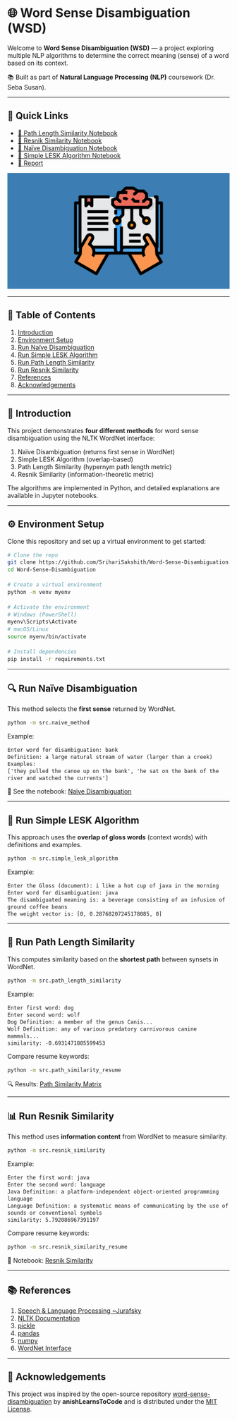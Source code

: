 # 🌐 Word Sense Disambiguation (WSD)

Welcome to **Word Sense Disambiguation (WSD)** — a project exploring multiple NLP algorithms to determine the correct meaning (sense) of a word based on its context.  

📚 Built as part of **Natural Language Processing (NLP)** coursework (Dr. Seba Susan).  

---

## 🔗 Quick Links
- [📘 Path Length Similarity Notebook](notebooks/path-similarity-metric.ipynb)
- [📘 Resnik Similarity Notebook](notebooks/resnik-similarity.ipynb)
- [📗 Naïve Disambiguation Notebook](notebooks/naive-disambiguation.ipynb)
- [📗 Simple LESK Algorithm Notebook](notebooks/simple-lesk-algorithm.ipynb)
- [📄 Report](assets/nlp-wsd.pdf)

![WSD](assets/booster.png)

---

## 📖 Table of Contents
1. [Introduction](#-introduction)
2. [Environment Setup](#-environment-setup)
3. [Run Naïve Disambiguation](#-run-naïve-disambiguation)
4. [Run Simple LESK Algorithm](#-run-simple-lesk-algorithm)
5. [Run Path Length Similarity](#-run-path-length-similarity)
6. [Run Resnik Similarity](#-run-resnik-similarity)
7. [References](#-references)
8. [Acknowledgements](#-acknowledgements)

---

## 📜 Introduction

This project demonstrates **four different methods** for word sense disambiguation using the NLTK WordNet interface:

1. Naïve Disambiguation (returns first sense in WordNet)
2. Simple LESK Algorithm (overlap-based)
3. Path Length Similarity (hypernym path length metric)
4. Resnik Similarity (information-theoretic metric)

The algorithms are implemented in Python, and detailed explanations are available in Jupyter notebooks.  

---

## ⚙️ Environment Setup

Clone this repository and set up a virtual environment to get started:

```bash
# Clone the repo
git clone https://github.com/SrihariSakshith/Word-Sense-Disambiguation.git
cd Word-Sense-Disambiguation

# Create a virtual environment
python -m venv myenv

# Activate the environment
# Windows (PowerShell)
myenv\Scripts\Activate
# macOS/Linux
source myenv/bin/activate

# Install dependencies
pip install -r requirements.txt
````

---

## 🔍 Run Naïve Disambiguation

This method selects the **first sense** returned by WordNet.

```bash
python -m src.naive_method
```

Example:

```
Enter word for disambiguation: bank
Definition: a large natural stream of water (larger than a creek)
Examples:
['they pulled the canoe up on the bank', 'he sat on the bank of the river and watched the currents']
```

📓 See the notebook: [Naïve Disambiguation](notebooks/naive-disambiguation.ipynb)

---

## 🧩 Run Simple LESK Algorithm

This approach uses the **overlap of gloss words** (context words) with definitions and examples.

```bash
python -m src.simple_lesk_algorithm
```

Example:

```
Enter the Gloss (document): i like a hot cup of java in the morning
Enter word for disambiguation: java
The disambiguated meaning is: a beverage consisting of an infusion of ground coffee beans
The weight vector is: [0, 0.28768207245178085, 0]
```

---

## 🔗 Run Path Length Similarity

This computes similarity based on the **shortest path** between synsets in WordNet.

```bash
python -m src.path_length_similarity
```

Example:

```
Enter first word: dog
Enter second word: wolf
Dog Definition: a member of the genus Canis...
Wolf Definition: any of various predatory carnivorous canine mammals...
similarity: -0.6931471805599453
```

Compare resume keywords:

```bash
python -m src.path_similarity_resume
```

🔍 Results: [Path Similarity Matrix](assets/path_similarity_matrix.txt)

---

## 📊 Run Resnik Similarity

This method uses **information content** from WordNet to measure similarity.

```bash
python -m src.resnik_similarity
```

Example:

```
Enter the first word: java
Enter the second word: language
Java Definition: a platform-independent object-oriented programming language
Language Definition: a systematic means of communicating by the use of sounds or conventional symbols
similarity: 5.792086967391197
```

Compare resume keywords:

```bash
python -m src.resnik_similarity_resume
```

📓 Notebook: [Resnik Similarity](notebooks/resnik-similarity.ipynb)

---

## 📚 References

1. [Speech & Language Processing \~Jurafsky](https://web.stanford.edu/~jurafsky/slp3/)
2. [NLTK Documentation](https://www.nltk.org/)
3. [pickle](https://docs.python.org/3/library/pickle.html)
4. [pandas](https://pandas.pydata.org/)
5. [numpy](https://numpy.org/)
6. [WordNet Interface](https://www.nltk.org/howto/wordnet.html)

---

## 🙌 Acknowledgements

This project was inspired by the open-source repository [word-sense-disambiguation](https://github.com/anishLearnsToCode/word-sense-disambiguation) by **anishLearnsToCode** and is distributed under the [MIT License](LICENSE).
